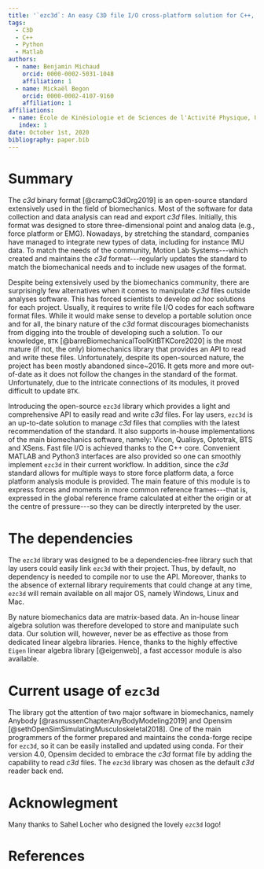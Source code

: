 ```yaml
---
title: '`ezc3d`: An easy C3D file I/O cross-platform solution for C++, Python and MATLAB'
tags:
  - C3D
  - C++
  - Python
  - Matlab
authors:
  - name: Benjamin Michaud
    orcid: 0000-0002-5031-1048
    affiliation: 1
  - name: Mickaël Begon
    orcid: 0000-0002-4107-9160
    affiliation: 1
affiliations:
 - name: École de Kinésiologie et de Sciences de l'Activité Physique, Université de Montréal
   index: 1
date: October 1st, 2020
bibliography: paper.bib
---
```


# Summary
The *c3d* binary format [@crampC3dOrg2019] is an open-source standard extensively used in the field of biomechanics.
Most of the software for data collection and data analysis can read and export *c3d* files. 
Initially, this format was designed to store three-dimensional point and analog data (e.g., force platform or EMG).
Nowadays, by stretching the standard, companies have managed to integrate new types of data, including for instance IMU data.
To match the needs of the community, Motion Lab Systems---which created and maintains the *c3d* format---regularly updates the standard to match the biomechanical needs and to include new usages of the format.

Despite being extensively used by the biomechanics community, there are surprisingly few alternatives when it comes to manipulate *c3d* files outside analyses software. 
This has forced scientists to develop *ad hoc* solutions for each project.
Usually, it requires to write file I/O codes for each software format files. 
While it would make sense to develop a portable solution once and for all, the binary nature of the *c3d* format discourages biomechanists from digging into the trouble of developing such a solution.
To our knowledge, `BTK` [@barreBiomechanicalToolKitBTKCore2020] is the most mature (if not, the only) biomechanics library that provides an API to read and write these files.
Unfortunately, despite its open-sourced nature, the project has been mostly abandoned since~2016.
It gets more and more out-of-date as it does not follow the changes in the standard of the format.
Unfortunately, due to the intricate connections of its modules, it proved difficult to update `BTK`.

Introducing the open-source `ezc3d` library which provides a light and comprehensive API to easily read and write *c3d* files. 
For lay users, `ezc3d` is an up-to-date solution to manage *c3d* files that complies with the latest recommendation of the standard.
It also supports in-house implementations of the main biomechanics software, namely: Vicon, Qualisys, Optotrak, BTS and XSens. 
Fast file I/O is achieved thanks to the C++ core.
Convenient MATLAB and Python3 interfaces are also provided so one can smoothly implement `ezc3d` in their current workflow.
In addition, since the *c3d* standard allows for multiple ways to store force platform data, a force platform analysis module is provided.
The main feature of this module is to express forces and moments in more common reference frames---that is, expressed in the global reference frame calculated at either the origin or at the centre of pressure---so they can be directly interpreted by the user. 

# The dependencies
The `ezc3d` library was designed to be a dependencies-free library such that lay users could easily link `ezc3d` with their project.
Thus, by default, no dependency is needed to compile nor to use the API.
Moreover, thanks to the absence of external library requirements that could change at any time, `ezc3d` will remain available on all major OS, namely Windows, Linux and Mac. 

By nature biomechanics data are matrix-based data. 
An in-house linear algebra solution was therefore developed to store and manipulate such data.
Our solution will, however, never be as effective as those from dedicated linear algebra libraries.
Hence, thanks to the highly effective `Eigen` linear algebra library [@eigenweb], a fast accessor module is also available.

# Current usage of `ezc3d`
The library got the attention of two major software in biomechanics, namely Anybody [@rasmussenChapterAnyBodyModeling2019] and Opensim [@sethOpenSimSimulatingMusculoskeletal2018].
One of the main programmers of the former prepared and maintains the conda-forge recipe for `ezc3d`, so it can be easily installed and updated using conda.
For their version 4.0, Opensim decided to embrace the *c3d* format file by adding the capability to read *c3d* files.
The `ezc3d` library was chosen as the default *c3d* reader back end.

# Acknowlegment
Many thanks to Sahel Locher who designed the lovely `ezc3d` logo!

# References
